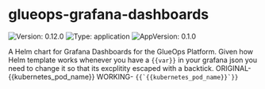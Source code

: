 # glueops-grafana-dashboards

![Version: 0.12.0](https://img.shields.io/badge/Version-0.12.0-informational?style=flat-square) ![Type: application](https://img.shields.io/badge/Type-application-informational?style=flat-square) ![AppVersion: 0.1.0](https://img.shields.io/badge/AppVersion-0.1.0-informational?style=flat-square)

A Helm chart for Grafana Dashboards for the GlueOps Platform. Given how Helm template works whenever you have a `{{var}}` in your grafana json you need to change it so that its excplitity escaped with a backtick. ORIGINAL- {{kubernetes_pod_name}} WORKING- ```{{`{{kubernetes_pod_name}}`}}```

